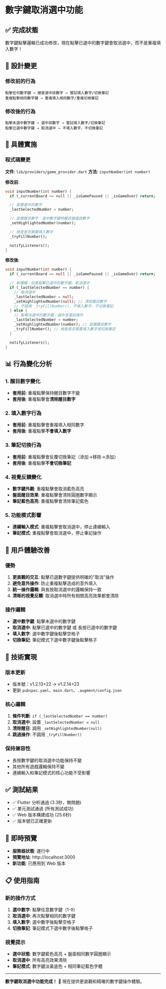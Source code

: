 # 數字鍵取消選中功能

## ✅ 完成狀態

數字鍵點擊邏輯已成功修改，現在點擊已選中的數字鍵會取消選中，而不是重複填入數字！

## 🔧 設計變更

### 修改前的行為
```
點擊任何數字鍵 → 總是選中該數字 → 嘗試填入數字/切換筆記
重複點擊相同數字鍵 → 重複填入相同數字/重複切換筆記
```

### 修改後的行為
```
點擊未選中數字鍵 → 選中該數字 → 嘗試填入數字/切換筆記
點擊已選中數字鍵 → 取消選中 → 不填入數字，不切換筆記
```

## 🎯 具體實施

### 程式碼變更
**文件**: `lib/providers/game_provider.dart`
**方法**: `inputNumber(int number)`

**修改前**:
```dart
void inputNumber(int number) {
  if (_currentBoard == null || _isGamePaused || _isGameOver) return;

  // 設置選中的數字
  _lastSelectedNumber = number;

  // 設置醒目數字：選中數字鍵時醒目盤面該數字
  _setHighlightedNumber(number);

  // 檢查是否需要填入數字
  _tryFillNumber();

  notifyListeners();
}
```

**修改後**:
```dart
void inputNumber(int number) {
  if (_currentBoard == null || _isGamePaused || _isGameOver) return;

  // 新邏輯：如果點擊已選中的數字鍵，取消選中
  if (_lastSelectedNumber == number) {
    // 取消選中
    _lastSelectedNumber = null;
    _setHighlightedNumber(null); // 清除醒目數字
    // 不調用 _tryFillNumber()，不填入數字，不切換筆記
  } else {
    // 點擊未選中的數字鍵：選中並嘗試操作
    _lastSelectedNumber = number;
    _setHighlightedNumber(number); // 設置醒目數字
    _tryFillNumber(); // 檢查是否需要填入數字或切換筆記
  }

  notifyListeners();
}
```

## 📊 行為變化分析

### 1. 醒目數字變化
- **套用前**: 重複點擊保持醒目數字不變
- **套用後**: 重複點擊會**清除醒目數字**

### 2. 填入數字行為
- **套用前**: 重複點擊會重複填入相同數字
- **套用後**: 重複點擊**不會填入數字**

### 3. 筆記切換行為
- **套用前**: 重複點擊會反覆切換筆記（添加→移除→添加）
- **套用後**: 重複點擊**不會切換筆記**

### 4. 視覺反饋變化
- **數字鍵外觀**: 重複點擊會取消藍色高亮
- **盤面醒目效果**: 重複點擊會清除圓圈數字顯示
- **筆記藍色高亮**: 重複點擊會清除筆記藍色

### 5. 功能模式影響
- **連續輸入模式**: 重複點擊會取消選中，停止連續輸入
- **筆記模式**: 重複點擊會取消選中，停止筆記操作

## 🎨 用戶體驗改善

### 優勢
1. **更直觀的交互**: 點擊已選數字鍵提供明確的"取消"操作
2. **避免意外操作**: 防止重複點擊造成的意外填入
3. **統一操作邏輯**: 與長按取消選中的邏輯保持一致
4. **清晰的視覺反饋**: 取消選中時所有相關高亮效果都會清除

### 操作邏輯
- **選中數字鍵**: 點擊未選中的數字鍵
- **取消選中**: 點擊已選中的數字鍵 或 長按已選中的數字鍵
- **填入數字**: 選中數字鍵後點擊空格子
- **切換筆記**: 筆記模式下選中數字鍵後點擊格子

## 🔧 技術實現

### 版本更新
- 版本號：v1.2.13+22 → v1.2.14+23
- 更新 `pubspec.yaml`、`main.dart`、`.augment/config.json`

### 核心邏輯
1. **條件判斷**: `if (_lastSelectedNumber == number)`
2. **取消選中**: 設置 `_lastSelectedNumber = null`
3. **清除醒目**: 調用 `_setHighlightedNumber(null)`
4. **跳過操作**: 不調用 `_tryFillNumber()`

### 保持兼容性
- 長按數字鍵的取消選中功能保持不變
- 其他所有遊戲邏輯保持不變
- 連續輸入和筆記模式的核心功能不受影響

## ✅ 測試結果

- ✅ Flutter 分析通過 (3.3秒，無問題)
- ✅ 單元測試通過 (所有測試成功)
- ✅ Web 版本構建成功 (25.6秒)
- ✅ 版本號已正確更新

## 🚀 即時預覽

- **服務器狀態**: 運行中
- **預覽地址**: http://localhost:3000
- **新功能**: 已應用到 Web 版本

## 📋 使用指南

### 新的操作方式
1. **選中數字**: 點擊任意數字鍵（1-9）
2. **取消選中**: 再次點擊相同的數字鍵
3. **填入數字**: 選中數字後點擊空格子
4. **切換筆記**: 筆記模式下選中數字後點擊格子

### 視覺提示
- **選中狀態**: 數字鍵藍色高亮 + 盤面相同數字圓圈顯示
- **取消選中**: 所有高亮效果清除
- **筆記模式**: 數字鍵淡黃底色 + 相同筆記藍色字體

---

**數字鍵取消選中功能完成！** 🎉 現在提供更直觀和精確的數字鍵操作體驗。
